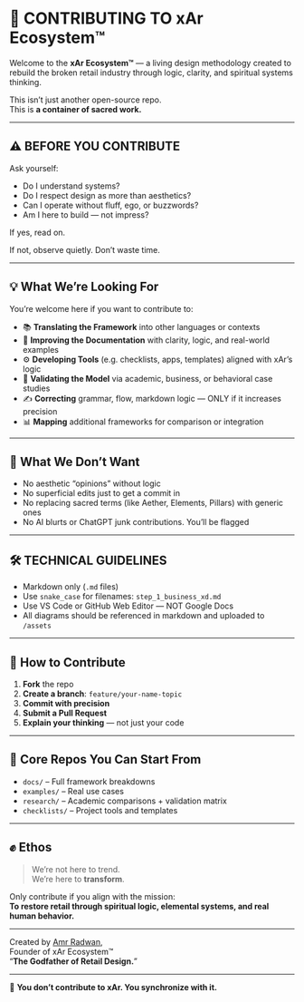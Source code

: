 # 🧠 CONTRIBUTING TO xAr Ecosystem™

Welcome to the **xAr Ecosystem™** — a living design methodology created to rebuild the broken retail industry through logic, clarity, and spiritual systems thinking.

This isn’t just another open-source repo.  
This is **a container of sacred work.**

---

## ⚠️ BEFORE YOU CONTRIBUTE

Ask yourself:

- Do I understand systems?
- Do I respect design as more than aesthetics?
- Can I operate without fluff, ego, or buzzwords?
- Am I here to build — not impress?

If yes, read on.

If not, observe quietly. Don’t waste time.

---

## 💡 What We’re Looking For

You’re welcome here if you want to contribute to:

- 📚 **Translating the Framework** into other languages or contexts
- 🧱 **Improving the Documentation** with clarity, logic, and real-world examples
- ⚙️ **Developing Tools** (e.g. checklists, apps, templates) aligned with xAr’s logic
- 🧪 **Validating the Model** via academic, business, or behavioral case studies
- ✍️ **Correcting** grammar, flow, markdown logic — ONLY if it increases precision
- 📊 **Mapping** additional frameworks for comparison or integration

---

## 🚫 What We Don’t Want

- No aesthetic “opinions” without logic
- No superficial edits just to get a commit in
- No replacing sacred terms (like Aether, Elements, Pillars) with generic ones
- No AI blurts or ChatGPT junk contributions. You’ll be flagged

---

## 🛠 TECHNICAL GUIDELINES

- Markdown only (`.md` files)
- Use `snake_case` for filenames: `step_1_business_xd.md`
- Use VS Code or GitHub Web Editor — NOT Google Docs
- All diagrams should be referenced in markdown and uploaded to `/assets`

---

## 🤝 How to Contribute

1. **Fork** the repo  
2. **Create a branch**: `feature/your-name-topic`  
3. **Commit with precision**  
4. **Submit a Pull Request**  
5. **Explain your thinking** — not just your code

---

## 🧭 Core Repos You Can Start From

- `docs/` – Full framework breakdowns
- `examples/` – Real use cases
- `research/` – Academic comparisons + validation matrix
- `checklists/` – Project tools and templates

---

## ✊ Ethos

> We’re not here to trend.  
> We’re here to **transform**.

Only contribute if you align with the mission:  
**To restore retail through spiritual logic, elemental systems, and real human behavior.**

---

Created by [Amr Radwan](https://www.instagram.com/amrradwan_),  
Founder of xAr Ecosystem™  
“**The Godfather of Retail Design.**”

---

🧠 **You don’t contribute to xAr. You synchronize with it.**
